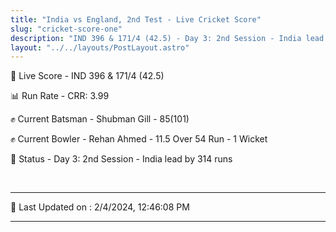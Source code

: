 ```yaml
---
title: "India vs England, 2nd Test - Live Cricket Score"
slug: "cricket-score-one"
description: "IND 396 & 171/4 (42.5) - Day 3: 2nd Session - India lead by 314 runs."
layout: "../../layouts/PostLayout.astro"
---
```


🔴 Live Score - IND 396 & 171/4 (42.5)  

📊 Run Rate - CRR: 3.99  

✊ Current Batsman - Shubman Gill - 85(101)  

✊ Current Bowler - Rehan Ahmed - 11.5 Over 54 Run - 1 Wicket  

📑 Status - Day 3: 2nd Session - India lead by 314 runs

<br />

***

📝 Last Updated on : 2/4/2024, 12:46:08 PM

***

